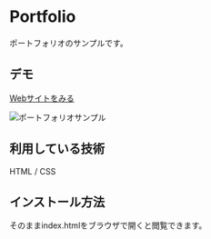 Portfolio
====

ポートフォリオのサンプルです。

## デモ
[Webサイトをみる](https://portfolio-sample-practice.herokuapp.com/)

![ポートフォリオサンプル](https://user-images.githubusercontent.com/81454066/119872159-20059580-bf5e-11eb-8832-63f8b123edcb.png)

## 利用している技術
HTML / CSS

## インストール方法
そのままindex.htmlをブラウザで開くと閲覧できます。
